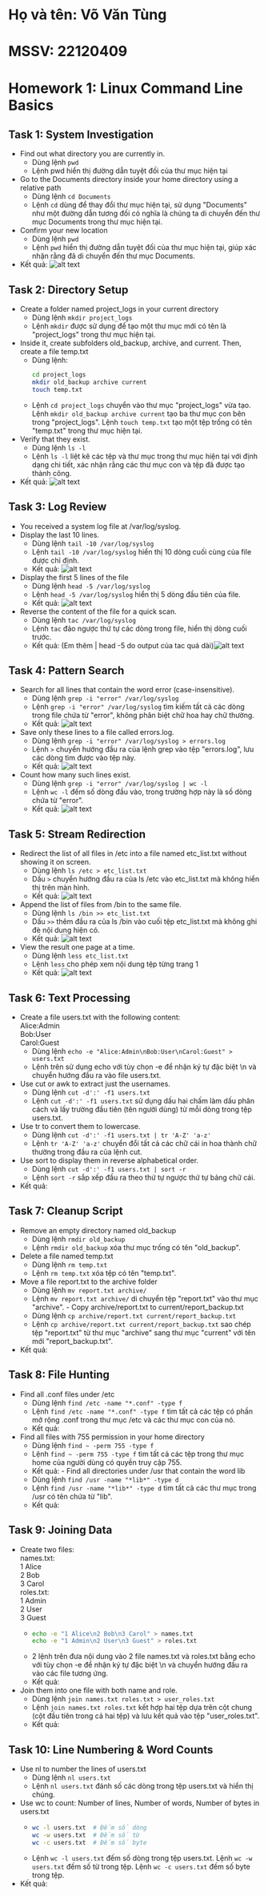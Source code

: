 # Họ và tên: Võ Văn Tùng
# MSSV: 22120409
# Homework 1: Linux Command Line Basics

## Task 1: System Investigation
- Find out what directory you are currently in.
    - Dùng lệnh `pwd`
    - Lệnh pwd hiển thị đường dẫn tuyệt đối của thư mục hiện tại
- Go to the Documents directory inside your home directory using a relative path
    - Dùng lệnh `cd Documents`
    - Lệnh `cd` dùng để thay đổi thư mục hiện tại, sử dụng "Documents" như một đường dẫn tương đối có nghĩa là chúng ta di chuyển đến thư mục Documents trong thư mục hiện tại.
- Confirm your new location
    - Dùng lệnh `pwd`
    - Lệnh `pwd` hiển thị đường dẫn tuyệt đối của thư mục hiện tại, giúp xác nhận rằng đã di chuyển đến thư mục Documents.
- Kết quả:
    ![alt text](image.png)

## Task 2: Directory Setup
- Create a folder named project_logs in your current directory
    - Dùng lệnh `mkdir project_logs`
    - Lệnh `mkdir` được sử dụng để tạo một thư mục mới có tên là "project_logs" trong thư mục hiện tại.
- Inside it, create subfolders old_backup, archive, and current. Then, create a file temp.txt
    - Dùng lệnh: 
        ```bash
        cd project_logs
        mkdir old_backup archive current
        touch temp.txt
        ```
    - Lệnh `cd project_logs` chuyển vào thư mục "project_logs" vừa tạo. Lệnh `mkdir old_backup archive current` tạo ba thư mục con bên trong "project_logs". Lệnh `touch temp.txt` tạo một tệp trống có tên "temp.txt" trong thư mục hiện tại.
- Verify that they exist.
    - Dùng lệnh `ls -l`
    - Lệnh `ls -l` liệt kê các tệp và thư mục trong thư mục hiện tại với định dạng chi tiết, xác nhận rằng các thư mục con và tệp đã được tạo thành công.
- Kết quả:
    ![alt text](image-1.png)

## Task 3: Log Review
- You received a system log file at /var/log/syslog.
- Display the last 10 lines.
    - Dùng lệnh `tail -10 /var/log/syslog`
    - Lệnh `tail -10 /var/log/syslog` hiển thị 10 dòng cuối cùng của file được chỉ định.
    - Kết quả: ![alt text](image-2.png)
- Display the first 5 lines of the file
    - Dùng lệnh `head -5 /var/log/syslog`
    - Lệnh `head -5 /var/log/syslog` hiển thị 5 dòng đầu tiên của file.
    - Kết quả: ![alt text](image-3.png)
- Reverse the content of the file for a quick scan.
    - Dùng lệnh `tac /var/log/syslog`
    - Lệnh `tac` đảo ngược thứ tự các dòng trong file, hiển thị dòng cuối trước.
    - Kết quả: (Em thêm | head -5 do output của tac quá dài)![alt text](image-4.png)

## Task 4: Pattern Search
- Search for all lines that contain the word error (case-insensitive).
    - Dùng lệnh `grep -i "error" /var/log/syslog`
    - Lệnh `grep -i "error" /var/log/syslog` tìm kiếm tất cả các dòng trong file chứa từ "error", không phân biệt chữ hoa hay chữ thường.
    - Kết quả: ![alt text](image-5.png)
- Save only these lines to a file called errors.log.
    - Dùng lệnh `grep -i "error" /var/log/syslog > errors.log`
    - Lệnh `>` chuyển hướng đầu ra của lệnh grep vào tệp "errors.log", lưu các dòng tìm được vào tệp này.
    - Kết quả: ![alt text](image-6.png)
- Count how many such lines exist.​
    - Dùng lệnh `grep -i "error" /var/log/syslog | wc -l`
    - Lệnh `wc -l` đếm số dòng đầu vào, trong trường hợp này là số dòng chứa từ "error".
    - Kết quả: ![alt text](image-7.png)

## Task 5: Stream Redirection
- Redirect the list of all files in /etc into a file named etc_list.txt without showing it on screen.
    - Dùng lệnh `ls /etc > etc_list.txt`
    - Dấu `>` chuyển hướng đầu ra của ls /etc vào etc_list.txt mà không hiển thị trên màn hình.
    - Kết quả: ![alt text](image-9.png)
- Append the list of files from /bin to the same file.​
    - Dùng lệnh `ls /bin >> etc_list.txt`
    - Dấu `>>` thêm đầu ra của ls /bin vào cuối tệp etc_list.txt mà không ghi đè nội dung hiện có.
    - Kết quả: ![alt text](image-10.png)
- View the result one page at a time.
    - Dùng lệnh `less etc_list.txt`
    - Lệnh `less` cho phép xem nội dung tệp từng trang 1
    - Kết quả: ![alt text](image-11.png)

## Task 6: Text Processing
- Create a file users.txt with the following content:​  
    Alice:Admin  
    Bob:User  
    Carol:Guest
    - Dùng lệnh `echo -e "Alice:Admin\nBob:User\nCarol:Guest" > users.txt`
    - Lệnh trên sử dụng echo với tùy chọn -e để nhận ký tự đặc biệt \n và chuyển hướng đầu ra vào file users.txt.
- Use cut or awk to extract just the usernames.​
    - Dùng lệnh `cut -d':' -f1 users.txt`
    - Lệnh `cut -d':' -f1 users.txt` sử dụng dấu hai chấm làm dấu phân cách và lấy trường đầu tiên (tên người dùng) từ mỗi dòng trong tệp users.txt.
- Use tr to convert them to lowercase.
    - Dùng lệnh `cut -d':' -f1 users.txt | tr 'A-Z' 'a-z'`
    - Lệnh `tr 'A-Z' 'a-z'` chuyển đổi tất cả các chữ cái in hoa thành chữ thường trong đầu ra của lệnh cut.
- Use sort to display them in reverse alphabetical order.
    - Dùng lệnh `cut -d':' -f1 users.txt | sort -r`
    - Lệnh `sort -r` sắp xếp đầu ra theo thứ tự ngược thứ tự bảng chữ cái.
- Kết quả:

## Task 7: Cleanup Script
- Remove an empty directory named old_backup​
    - Dùng lệnh `rmdir old_backup`
    - Lệnh `rmdir old_backup` xóa thư mục trống có tên "old_backup".
- Delete a file named temp.txt​
    - Dùng lệnh `rm temp.txt`
    - Lệnh `rm temp.txt` xóa tệp có tên "temp.txt".
- Move a file report.txt to the archive folder​
    - Dùng lệnh `mv report.txt archive/`
    - Lệnh `mv report.txt archive/` di chuyển tệp "report.txt" vào thư mục "archive".
-​ Copy archive/report.txt to current/report_backup.txt​
    - Dùng lệnh `cp archive/report.txt current/report_backup.txt`
    - Lệnh `cp archive/report.txt current/report_backup.txt` sao chép tệp "report.txt" từ thư mục "archive" sang thư mục "current" với tên mới "report_backup.txt".
- Kết quả: 

## Task 8: File Hunting
- Find all .conf files under /etc​
    - Dùng lệnh `find /etc -name "*.conf" -type f`
    - Lệnh `find /etc -name "*.conf" -type f` tìm tất cả các tệp có phần mở rộng .conf trong thư mục /etc và các thư mục con của nó.
    - Kết quả:
- Find all files with 755 permission in your home directory​
    - Dùng lệnh `find ~ -perm 755 -type f`
    - Lệnh `find ~ -perm 755 -type f` tìm tất cả các tệp trong thư mục home của người dùng có quyền truy cập 755.
    - Kết quả:
-​ Find all directories under /usr that contain the word lib​
    - Dùng lệnh `find /usr -name "*lib*" -type d`
    - Lệnh `find /usr -name "*lib*" -type d` tìm tất cả các thư mục trong /usr có tên chứa từ "lib".
    - Kết quả:

## Task 9: Joining Data
- Create two files:  
    names.txt:​  
    1 Alice  
    2 Bob  
    3 Carol  
    roles.txt:  
    1 Admin  
    2 User  
    3 Guest
    - ```bash
      echo -e "1 Alice\n2 Bob\n3 Carol" > names.txt
      echo -e "1 Admin\n2 User\n3 Guest" > roles.txt
      ```
    - 2 lệnh trên đưa nội dung vào 2 file names.txt và roles.txt bằng echo với tùy chọn -e để nhận ký tự đặc biệt \n và chuyển hướng đầu ra vào các file tương ứng.
    - Kết quả:
- Join them into one file with both name and role.
    - Dùng lệnh `join names.txt roles.txt > user_roles.txt`
    - Lệnh `join names.txt roles.txt` kết hợp hai tệp dựa trên cột chung (cột đầu tiên trong cả hai tệp) và lưu kết quả vào tệp "user_roles.txt".
    - Kết quả:

## Task 10: Line Numbering & Word Counts
- Use nl to number the lines of users.txt
    - Dùng lệnh `nl users.txt`
    - Lệnh `nl users.txt` đánh số các dòng trong tệp users.txt và hiển thị chúng.
- Use wc to count:​ Number of lines​, Number of words​, Number of bytes in users.txt​
    - ```bash
      wc -l users.txt  # Đếm số dòng
      wc -w users.txt  # Đếm số từ
      wc -c users.txt  # Đếm số byte
      ```
    - Lệnh `wc -l users.txt` đếm số dòng trong tệp users.txt. Lệnh `wc -w users.txt` đếm số từ trong tệp. Lệnh `wc -c users.txt` đếm số byte trong tệp.
- Kết quả: